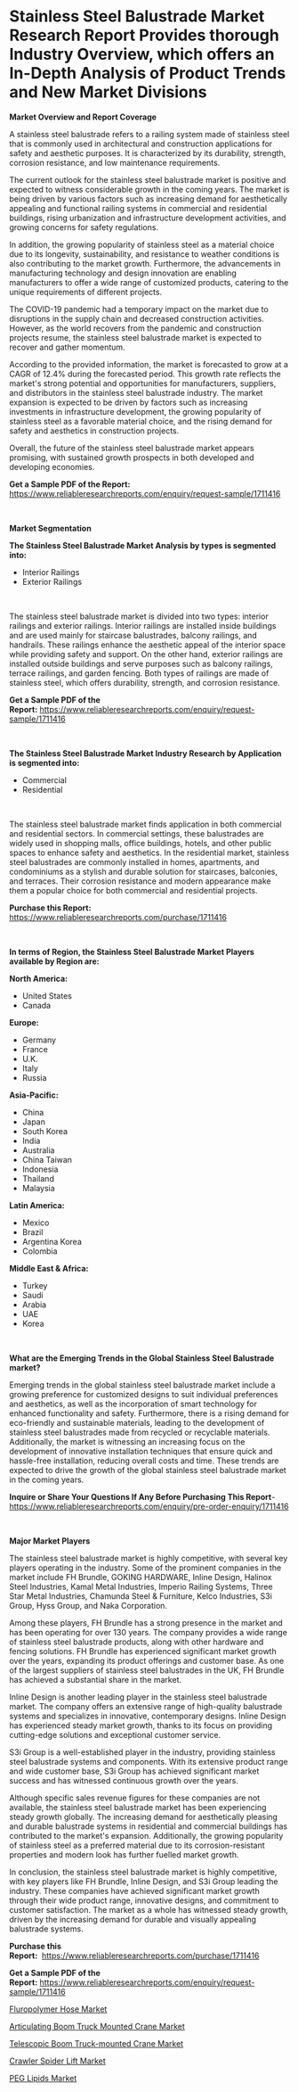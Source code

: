 <p><h1>Stainless Steel Balustrade Market Research Report Provides thorough Industry Overview, which offers an In-Depth Analysis of Product Trends and New Market Divisions</h1></p><p><strong>Market Overview and Report Coverage</strong></p>
<p><p>A stainless steel balustrade refers to a railing system made of stainless steel that is commonly used in architectural and construction applications for safety and aesthetic purposes. It is characterized by its durability, strength, corrosion resistance, and low maintenance requirements.</p><p>The current outlook for the stainless steel balustrade market is positive and expected to witness considerable growth in the coming years. The market is being driven by various factors such as increasing demand for aesthetically appealing and functional railing systems in commercial and residential buildings, rising urbanization and infrastructure development activities, and growing concerns for safety regulations.</p><p>In addition, the growing popularity of stainless steel as a material choice due to its longevity, sustainability, and resistance to weather conditions is also contributing to the market growth. Furthermore, the advancements in manufacturing technology and design innovation are enabling manufacturers to offer a wide range of customized products, catering to the unique requirements of different projects.</p><p>The COVID-19 pandemic had a temporary impact on the market due to disruptions in the supply chain and decreased construction activities. However, as the world recovers from the pandemic and construction projects resume, the stainless steel balustrade market is expected to recover and gather momentum.</p><p>According to the provided information, the market is forecasted to grow at a CAGR of 12.4% during the forecasted period. This growth rate reflects the market's strong potential and opportunities for manufacturers, suppliers, and distributors in the stainless steel balustrade industry. The market expansion is expected to be driven by factors such as increasing investments in infrastructure development, the growing popularity of stainless steel as a favorable material choice, and the rising demand for safety and aesthetics in construction projects.</p><p>Overall, the future of the stainless steel balustrade market appears promising, with sustained growth prospects in both developed and developing economies.</p></p>
<p><strong>Get a Sample PDF of the Report:</strong> <a href="https://www.reliableresearchreports.com/enquiry/request-sample/1711416">https://www.reliableresearchreports.com/enquiry/request-sample/1711416</a></p>
<p>&nbsp;</p>
<p><strong>Market Segmentation</strong></p>
<p><strong>The Stainless Steel Balustrade Market Analysis by types is segmented into:</strong></p>
<p><ul><li>Interior Railings</li><li>Exterior Railings</li></ul></p>
<p>&nbsp;</p>
<p><p>The stainless steel balustrade market is divided into two types: interior railings and exterior railings. Interior railings are installed inside buildings and are used mainly for staircase balustrades, balcony railings, and handrails. These railings enhance the aesthetic appeal of the interior space while providing safety and support. On the other hand, exterior railings are installed outside buildings and serve purposes such as balcony railings, terrace railings, and garden fencing. Both types of railings are made of stainless steel, which offers durability, strength, and corrosion resistance.</p></p>
<p><strong>Get a Sample PDF of the Report:</strong>&nbsp;<a href="https://www.reliableresearchreports.com/enquiry/request-sample/1711416">https://www.reliableresearchreports.com/enquiry/request-sample/1711416</a></p>
<p>&nbsp;</p>
<p><strong>The Stainless Steel Balustrade Market Industry Research by Application is segmented into:</strong></p>
<p><ul><li>Commercial</li><li>Residential</li></ul></p>
<p>&nbsp;</p>
<p><p>The stainless steel balustrade market finds application in both commercial and residential sectors. In commercial settings, these balustrades are widely used in shopping malls, office buildings, hotels, and other public spaces to enhance safety and aesthetics. In the residential market, stainless steel balustrades are commonly installed in homes, apartments, and condominiums as a stylish and durable solution for staircases, balconies, and terraces. Their corrosion resistance and modern appearance make them a popular choice for both commercial and residential projects.</p></p>
<p><strong>Purchase this Report:</strong>&nbsp; <a href="https://www.reliableresearchreports.com/purchase/1711416">https://www.reliableresearchreports.com/purchase/1711416</a></p>
<p>&nbsp;</p>
<p><strong>In terms of Region, the Stainless Steel Balustrade Market Players available by Region are:</strong></p>
<p>
    <p> <strong> North America: </strong>
        <ul>
            <li>United States</li>
            <li>Canada</li>
        </ul>
        </p> 
    <p> <strong> Europe: </strong>
        <ul>
            <li>Germany</li>
            <li>France</li>
            <li>U.K.</li>
            <li>Italy</li>
            <li>Russia</li>
        </ul>
        </p> 
    <p> <strong> Asia-Pacific: </strong>
        <ul>
            <li>China</li>
            <li>Japan</li>
            <li>South Korea</li>
            <li>India</li>
            <li>Australia</li>
            <li>China Taiwan</li>
            <li>Indonesia</li>
            <li>Thailand</li>
            <li>Malaysia</li>
        </ul>
        </p> 
    <p> <strong> Latin America: </strong>
        <ul>
            <li>Mexico</li>
            <li>Brazil</li>
            <li>Argentina Korea</li>
            <li>Colombia</li>
        </ul>
        </p> 
    <p> <strong> Middle East & Africa: </strong>
        <ul>
            <li>Turkey</li>
            <li>Saudi</li>
            <li>Arabia</li>
            <li>UAE</li>
            <li>Korea</li>
        </ul>
    </p>
    </p>
<p>&nbsp;</p>
<p><strong>What are the Emerging Trends in the Global Stainless Steel Balustrade market?</strong></p>
<p><p>Emerging trends in the global stainless steel balustrade market include a growing preference for customized designs to suit individual preferences and aesthetics, as well as the incorporation of smart technology for enhanced functionality and safety. Furthermore, there is a rising demand for eco-friendly and sustainable materials, leading to the development of stainless steel balustrades made from recycled or recyclable materials. Additionally, the market is witnessing an increasing focus on the development of innovative installation techniques that ensure quick and hassle-free installation, reducing overall costs and time. These trends are expected to drive the growth of the global stainless steel balustrade market in the coming years.</p></p>
<p><strong>Inquire or Share Your Questions If Any Before Purchasing This Report</strong>- <a href="https://www.reliableresearchreports.com/enquiry/pre-order-enquiry/1711416">https://www.reliableresearchreports.com/enquiry/pre-order-enquiry/1711416</a></p>
<p>&nbsp;</p>
<p><strong>Major Market Players</strong></p>
<p><p>The stainless steel balustrade market is highly competitive, with several key players operating in the industry. Some of the prominent companies in the market include FH Brundle, GOKING HARDWARE, Inline Design, Halinox Steel Industries, Kamal Metal Industries, Imperio Railing Systems, Three Star Metal Industries, Chamunda Steel & Furniture, Kelco Industries, S3i Group, Hyss Group, and Naka Corporation.</p><p>Among these players, FH Brundle has a strong presence in the market and has been operating for over 130 years. The company provides a wide range of stainless steel balustrade products, along with other hardware and fencing solutions. FH Brundle has experienced significant market growth over the years, expanding its product offerings and customer base. As one of the largest suppliers of stainless steel balustrades in the UK, FH Brundle has achieved a substantial share in the market.</p><p>Inline Design is another leading player in the stainless steel balustrade market. The company offers an extensive range of high-quality balustrade systems and specializes in innovative, contemporary designs. Inline Design has experienced steady market growth, thanks to its focus on providing cutting-edge solutions and exceptional customer service.</p><p>S3i Group is a well-established player in the industry, providing stainless steel balustrade systems and components. With its extensive product range and wide customer base, S3i Group has achieved significant market success and has witnessed continuous growth over the years.</p><p>Although specific sales revenue figures for these companies are not available, the stainless steel balustrade market has been experiencing steady growth globally. The increasing demand for aesthetically pleasing and durable balustrade systems in residential and commercial buildings has contributed to the market's expansion. Additionally, the growing popularity of stainless steel as a preferred material due to its corrosion-resistant properties and modern look has further fuelled market growth.</p><p>In conclusion, the stainless steel balustrade market is highly competitive, with key players like FH Brundle, Inline Design, and S3i Group leading the industry. These companies have achieved significant market growth through their wide product range, innovative designs, and commitment to customer satisfaction. The market as a whole has witnessed steady growth, driven by the increasing demand for durable and visually appealing balustrade systems.</p></p>
<p><strong>Purchase this Report:</strong>&nbsp;&nbsp;<a href="https://www.reliableresearchreports.com/purchase/1711416">https://www.reliableresearchreports.com/purchase/1711416</a></p>
<p></p>
<p><strong>Get a Sample PDF of the Report:</strong>&nbsp;<a href="https://www.reliableresearchreports.com/enquiry/request-sample/1711416">https://www.reliableresearchreports.com/enquiry/request-sample/1711416</a></p>
<p><p><a href="https://github.com/gulaimolin/Market-Research-Report-List-1/blob/main/fluropolymer-hose-market.md">Fluropolymer Hose Market</a></p><p><a href="https://medium.com/@s40138378/articulating-boom-truck-mounted-crane-market-insight-market-trends-growth-forecasted-from-2023-adf088176ee9">Articulating Boom Truck Mounted Crane Market</a></p><p><a href="https://medium.com/@santo151299/telescopic-boom-truck-mounted-crane-market-focuses-on-market-share-size-and-projected-forecast-1d80ea2a959d">Telescopic Boom Truck-mounted Crane Market</a></p><p><a href="https://medium.com/@sanju991215/crawler-spider-lift-market-trends-forecast-and-competitive-analysis-to-2030-9c7e10a1373f">Crawler Spider Lift Market</a></p><p><a href="https://github.com/ruslanpoljakovrd177/Market-Research-Report-List-1/blob/main/peg-lipids-market.md">PEG Lipids Market</a></p></p>